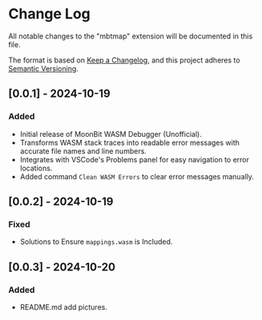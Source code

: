 # Change Log

All notable changes to the "mbtmap" extension will be documented in this file.

The format is based on [Keep a Changelog](https://keepachangelog.com/), and this project adheres to [Semantic Versioning](https://semver.org/).

## [0.0.1] - 2024-10-19

### Added

- Initial release of MoonBit WASM Debugger (Unofficial).
- Transforms WASM stack traces into readable error messages with accurate file names and line numbers.
- Integrates with VSCode's Problems panel for easy navigation to error locations.
- Added command `Clean WASM Errors` to clear error messages manually.

## [0.0.2] - 2024-10-19

### Fixed

- Solutions to Ensure `mappings.wasm` is Included.

## [0.0.3] - 2024-10-20

### Added

- README.md add pictures.